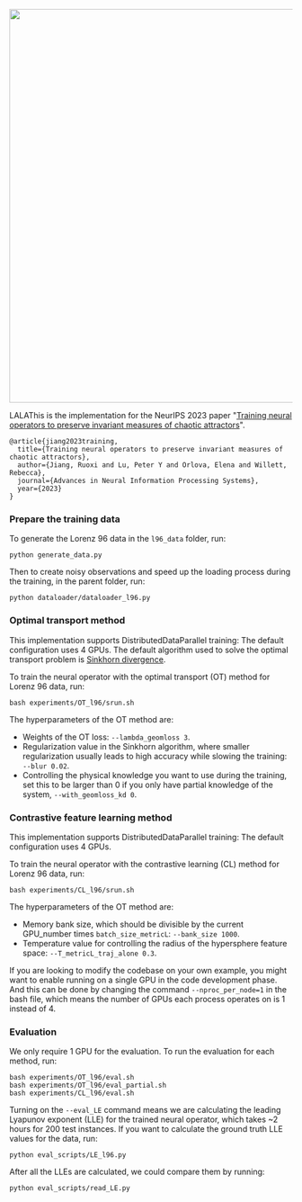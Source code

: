 <p align="center">
  <img src="https://github.com/roxie62/neural_operators_for_chaos/blob/main/presentations/diagram_emulator.png" width="700">
</p>

LALAThis is the implementation for the NeurIPS 2023 paper "[Training neural operators to preserve invariant measures of chaotic attractors](https://openreview.net/pdf?id=8xx0pyMOW1)".

```
@article{jiang2023training,
  title={Training neural operators to preserve invariant measures of chaotic attractors},
  author={Jiang, Ruoxi and Lu, Peter Y and Orlova, Elena and Willett, Rebecca},
  journal={Advances in Neural Information Processing Systems},
  year={2023}
}
```

### Prepare the training data
To generate the Lorenz 96 data in the `l96_data` folder, run:
```
python generate_data.py
```
Then to create noisy observations and speed up the loading process during the training, in the parent folder, run:
```
python dataloader/dataloader_l96.py
```


### Optimal transport method
This implementation supports DistributedDataParallel training: The default configuration uses 4 GPUs.
The default algorithm used to solve the optimal transport problem is [Sinkhorn divergence](https://www.kernel-operations.io/geomloss/).

To train the neural operator with the optimal transport (OT) method for Lorenz 96 data, run:
```
bash experiments/OT_l96/srun.sh
```
The hyperparameters of the OT method are:
- Weights of the OT loss: `--lambda_geomloss 3`.
- Regularization value in the Sinkhorn algorithm, where smaller regularization usually leads to high accuracy while slowing the training: `--blur 0.02`.
- Controlling the physical knowledge you want to use during the training, set this to be larger than 0 if you only have partial knowledge of the system, `--with_geomloss_kd 0`.


### Contrastive feature learning method
This implementation supports DistributedDataParallel training: The default configuration uses 4 GPUs.

To train the neural operator with the contrastive learning (CL) method for Lorenz 96 data, run:
```
bash experiments/CL_l96/srun.sh
```
The hyperparameters of the OT method are:
- Memory bank size, which should be divisible by the current GPU_number times `batch_size_metricL`: `--bank_size 1000`.
- Temperature value for controlling the radius of the hypersphere feature space: `--T_metricL_traj_alone 0.3`.

If you are looking to modify the codebase on your own example, you might want to enable running on a single GPU in the code development phase. And this can be done by changing the command ```--nproc_per_node=1``` in the bash file, which means the number of GPUs each process operates on is 1 instead of 4.

### Evaluation
We only require 1 GPU for the evaluation. To run the evaluation for each method, run:
```
bash experiments/OT_l96/eval.sh
bash experiments/OT_l96/eval_partial.sh
bash experiments/CL_l96/eval.sh
```
Turning on the `--eval_LE` command means we are calculating the leading Lyapunov exponent (LLE) for the trained neural operator, which takes ~2 hours for 200 test instances.
If you want to calculate the ground truth LLE values for the data, run:
```
python eval_scripts/LE_l96.py
```
After all the LLEs are calculated, we could compare them by running:
```
python eval_scripts/read_LE.py
```
